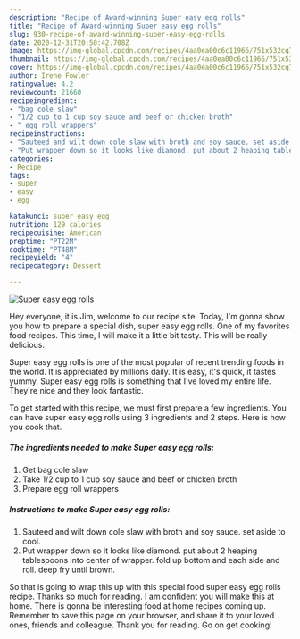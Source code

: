 ```yaml
---
description: "Recipe of Award-winning Super easy egg rolls"
title: "Recipe of Award-winning Super easy egg rolls"
slug: 930-recipe-of-award-winning-super-easy-egg-rolls
date: 2020-12-31T20:50:42.708Z
image: https://img-global.cpcdn.com/recipes/4aa0ea00c6c11966/751x532cq70/super-easy-egg-rolls-recipe-main-photo.jpg
thumbnail: https://img-global.cpcdn.com/recipes/4aa0ea00c6c11966/751x532cq70/super-easy-egg-rolls-recipe-main-photo.jpg
cover: https://img-global.cpcdn.com/recipes/4aa0ea00c6c11966/751x532cq70/super-easy-egg-rolls-recipe-main-photo.jpg
author: Irene Fowler
ratingvalue: 4.2
reviewcount: 21660
recipeingredient:
- "bag cole slaw"
- "1/2 cup to 1 cup soy sauce and beef or chicken broth"
- " egg roll wrappers"
recipeinstructions:
- "Sauteed and wilt down cole slaw with broth and soy sauce. set aside to cool."
- "Put wrapper down so it looks like diamond. put about 2 heaping tablespoons into center of wrapper. fold up bottom and each side and roll. deep fry until brown."
categories:
- Recipe
tags:
- super
- easy
- egg

katakunci: super easy egg 
nutrition: 129 calories
recipecuisine: American
preptime: "PT22M"
cooktime: "PT48M"
recipeyield: "4"
recipecategory: Dessert

---
```



![Super easy egg rolls](https://img-global.cpcdn.com/recipes/4aa0ea00c6c11966/751x532cq70/super-easy-egg-rolls-recipe-main-photo.jpg)

Hey everyone, it is Jim, welcome to our recipe site. Today, I'm gonna show you how to prepare a special dish, super easy egg rolls. One of my favorites food recipes. This time, I will make it a little bit tasty. This will be really delicious.

Super easy egg rolls is one of the most popular of recent trending foods in the world. It is appreciated by millions daily. It is easy, it's quick, it tastes yummy. Super easy egg rolls is something that I've loved my entire life. They're nice and they look fantastic.




To get started with this recipe, we must first prepare a few ingredients. You can have super easy egg rolls using 3 ingredients and 2 steps. Here is how you cook that.

<!--inarticleads1-->

##### The ingredients needed to make Super easy egg rolls:

1. Get bag cole slaw
1. Take 1/2 cup to 1 cup soy sauce and beef or chicken broth
1. Prepare  egg roll wrappers




<!--inarticleads2-->

##### Instructions to make Super easy egg rolls:

1. Sauteed and wilt down cole slaw with broth and soy sauce. set aside to cool.
1. Put wrapper down so it looks like diamond. put about 2 heaping tablespoons into center of wrapper. fold up bottom and each side and roll. deep fry until brown.




So that is going to wrap this up with this special food super easy egg rolls recipe. Thanks so much for reading. I am confident you will make this at home. There is gonna be interesting food at home recipes coming up. Remember to save this page on your browser, and share it to your loved ones, friends and colleague. Thank you for reading. Go on get cooking!
